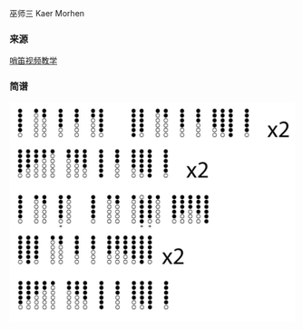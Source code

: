 
巫师三 Kaer Morhen


### 来源

[哨笛视频教学](https://www.bilibili.com/video/BV1m44y1678f/)

### 简谱
![Kaer_Morhen](WebSource/Kaer_Morhen.png)



